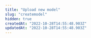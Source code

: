 ```yaml
---
title: "Upload new model"
slug: "createmodel"
hidden: true
createdAt: "2022-10-28T14:55:48.903Z"
updatedAt: "2022-10-28T14:55:48.903Z"
---
```

